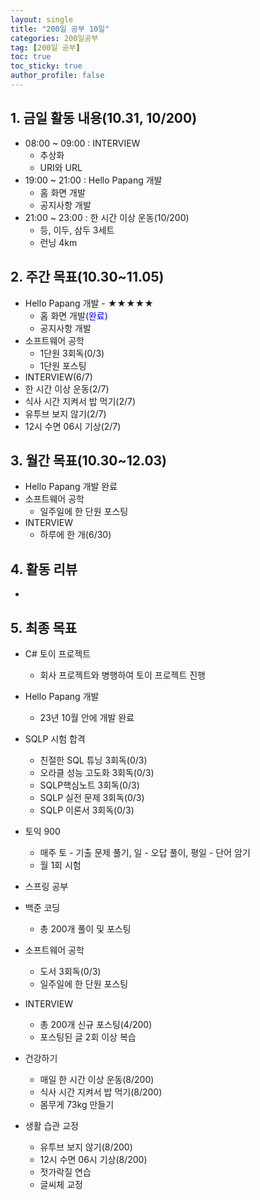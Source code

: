 ```yaml
---
layout: single
title: "200일 공부 10일"
categories: 200일공부
tag: [200일 공부]
toc: true
toc_sticky: true
author_profile: false
---
```


## 1. 금일 활동 내용(10.31, 10/200)

* 08:00 ~ 09:00 : INTERVIEW
  * 추상화
  * URI와 URL
* 19:00 ~ 21:00 : Hello Papang 개발
  * 홈 화면 개발
  * 공지사항 개발
* 21:00 ~ 23:00 : 한 시간 이상 운동(10/200)
  * 등, 이두,  삼두 3세트
  * 런닝 4km



##  2. 주간 목표(10.30~11.05)

* Hello Papang 개발 - ★★★★★
  * 홈 화면 개발<span style = "color:blue">(완료)</span>
  * 공지사항 개발
* 소프트웨어 공학
  * 1단원 3회독(0/3)
  * 1단원 포스팅
* INTERVIEW(6/7)
* 한 시간 이상 운동(2/7)
* 식사 시간 지켜서 밥 먹기(2/7)
* 유투브 보지 않기(2/7)
* 12시 수면 06시 기상(2/7)



## 3. 월간 목표(10.30~12.03)

* Hello Papang 개발 완료
* 소프트웨어 공학
  * 일주일에 한 단원 포스팅
* INTERVIEW
  * 하루에 한 개(6/30)




## 4. 활동 리뷰

* 



## 5. 최종 목표

* C# 토이 프로젝트
  * 회사 프로젝트와 병행하여 토이 프로젝트 진행

* Hello Papang 개발
  * 23년 10월 안에 개발 완료
* SQLP 시험 합격
  * 친절한 SQL 튜닝 3회독(0/3)
  * 오라클 성능 고도화 3회독(0/3)
  * SQLP핵심노트 3회독(0/3)
  * SQLP 실전 문제 3회독(0/3)
  * SQLP 이론서 3회독(0/3)
* 토익 900
  * 매주 토 - 기출 문제 풀기, 일 - 오답 풀이, 평일 - 단어 암기
  * 월 1회 시험

* 스프링 공부


* 백준 코딩
  * 총 200개 풀이 및 포스팅
* 소프트웨어 공학
  * 도서 3회독(0/3)
  * 일주일에 한 단원 포스팅
* INTERVIEW
  * 총 200개 신규 포스팅(4/200)
  * 포스팅된 글 2회 이상 복습
* 건강하기
  * 매일 한 시간 이상 운동(8/200)
  * 식사 시간 지켜서 밥 먹기(8/200)
  * 몸무게 73kg 만들기
* 생활 습관 교정
  * 유투브 보지 않기(8/200)
  * 12시 수면 06시 기상(8/200)
  * 젓가락질 연습
  * 글씨체 교정



